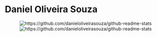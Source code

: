 # Daniel Oliveira Souza

<p float="left" align="middle">
  <img src="https://github-readme-stats.vercel.app/api?username=danieloliveirasouza&?count_private=true&show_icons=true&theme=radical"  alt="https://github.com/danieloliveirasouza/github-readme-stats"> <img src="https://github-readme-stats.vercel.app/api/top-langs/?username=danieloliveirasouza&exclude_repo=orlandocity-clone&?count_private=true&show_icons=true&theme=radical&hide=scss,c%2B%2B&"  alt="https://github.com/danieloliveirasouza/github-readme-stats">
 </p>
